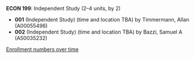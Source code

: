 **ECON 199**: Independent Study (2–4 units, by 2)

- **001** (Independent Study) (time and location TBA) by Timmermann, Allan (A00055496)
- **002** (Independent Study) (time and location TBA) by Bazzi, Samuel A (A50035232)

[Enrollment numbers over time](./ECON199.tsv)

